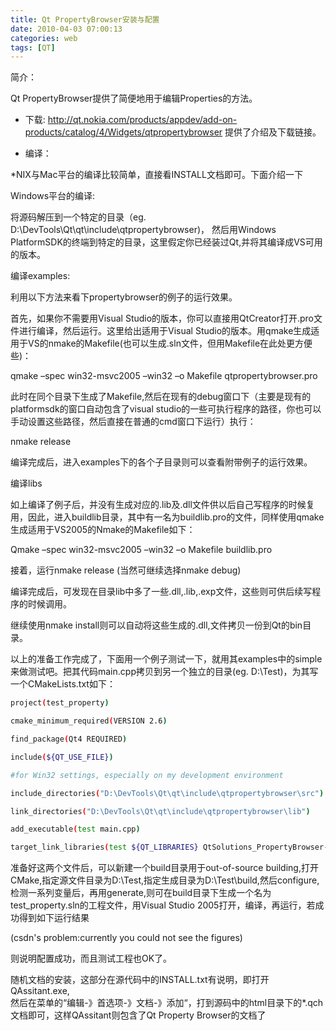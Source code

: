 ```yaml
---
title: Qt PropertyBrowser安装与配置 
date: 2010-04-03 07:00:13
categories: web
tags: [QT]
---
```

简介：

Qt PropertyBrowser提供了简便地用于编辑Properties的方法。

- 下载:
http://qt.nokia.com/products/appdev/add-on-products/catalog/4/Widgets/qtpropertybrowser
提供了介绍及下载链接。

- 编译：

*NIX与Mac平台的编译比较简单，直接看INSTALL文档即可。下面介绍一下

Windows平台的编译:

将源码解压到一个特定的目录（eg. D:\DevTools\Qt\qt\include\qtpropertybrowser)， 然后用Windows PlatformSDK的终端到特定的目录，这里假定你已经装过Qt,并将其编译成VS可用的版本。

编译examples:

利用以下方法来看下propertybrowser的例子的运行效果。

首先，如果你不需要用Visual Studio的版本，你可以直接用QtCreator打开.pro文件进行编译，然后运行。这里给出适用于Visual Studio的版本。用qmake生成适用于VS的nmake的Makefile(也可以生成.sln文件，但用Makefile在此处更方便些)：

qmake –spec win32-msvc2005 –win32 –o Makefile qtpropertybrowser.pro

此时在同个目录下生成了Makefile,然后在现有的debug窗口下（主要是现有的platformsdk的窗口自动包含了visual studio的一些可执行程序的路径，你也可以手动设置这些路径，然后直接在普通的cmd窗口下运行）执行：

nmake release

编译完成后，进入examples下的各个子目录则可以查看附带例子的运行效果。

编译libs

如上编译了例子后，并没有生成对应的.lib及.dll文件供以后自己写程序的时候复用，因此，进入buildlib目录，其中有一名为buildlib.pro的文件，同样使用qmake生成适用于VS2005的Nmake的Makefile如下：

Qmake –spec win32-msvc2005 –win32 –o Makefile buildlib.pro

接着，运行nmake release (当然可继续选择nmake debug)

编译完成后，可发现在目录lib中多了一些.dll,.lib,.exp文件，这些则可供后续写程序的时候调用。

继续使用nmake install则可以自动将这些生成的.dll,文件拷贝一份到Qt的bin目录。

以上的准备工作完成了，下面用一个例子测试一下，就用其examples中的simple来做测试吧。把其代码main.cpp拷贝到另一个独立的目录(eg. D:\Test)，为其写一个CMakeLists.txt如下：
``` bash
project(test_property)

cmake_minimum_required(VERSION 2.6)

find_package(Qt4 REQUIRED)

include(${QT_USE_FILE})

#for Win32 settings, especially on my development environment

include_directories("D:\DevTools\Qt\qt\include\qtpropertybrowser\src")

link_directories("D:\DevTools\Qt\qt\include\qtpropertybrowser\lib")

add_executable(test main.cpp)

target_link_libraries(test ${QT_LIBRARIES} QtSolutions_PropertyBrowser-2.5.lib)
```

准备好这两个文件后，可以新建一个build目录用于out-of-source building,打开CMake,指定源文件目录为D:\Test,指定生成目录为D:\Test\build,然后configure,检测一系列变量后，再用generate,则可在build目录下生成一个名为test_property.sln的工程文件，用Visual Studio 2005打开，编译，再运行，若成功得到如下运行结果

(csdn's problem:currently you could not see the figures)


则说明配置成功，而且测试工程也OK了。

随机文档的安装，这部分在源代码中的INSTALL.txt有说明，即打开QAssitant.exe,  
然后在菜单的“编辑-》首选项-》文档-》添加“，打到源码中的html目录下的*.qch文档即可，这样QAssitant则包含了Qt Property Browser的文档了